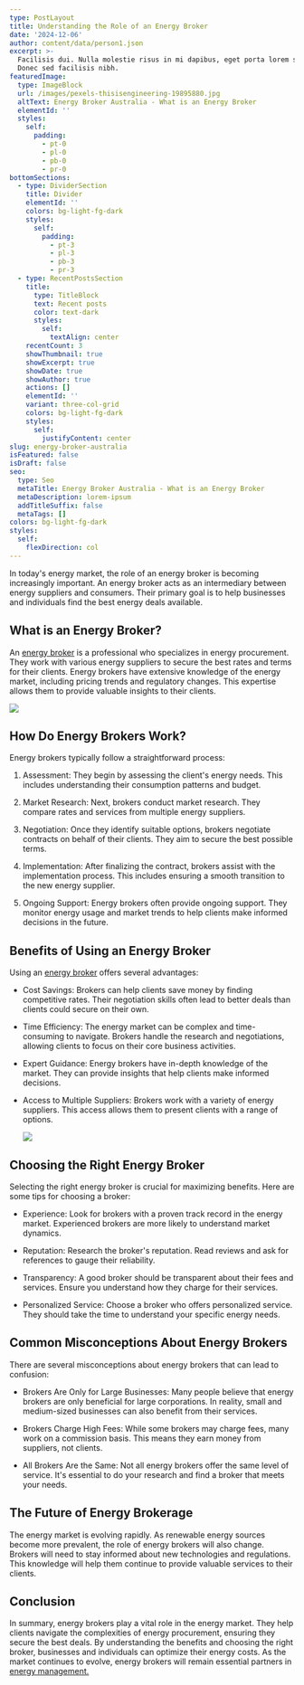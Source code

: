 ```yaml
---
type: PostLayout
title: Understanding the Role of an Energy Broker
date: '2024-12-06'
author: content/data/person1.json
excerpt: >-
  Facilisis dui. Nulla molestie risus in mi dapibus, eget porta lorem semper.
  Donec sed facilisis nibh.
featuredImage:
  type: ImageBlock
  url: /images/pexels-thisisengineering-19895880.jpg
  altText: Energy Broker Australia - What is an Energy Broker
  elementId: ''
  styles:
    self:
      padding:
        - pt-0
        - pl-0
        - pb-0
        - pr-0
bottomSections:
  - type: DividerSection
    title: Divider
    elementId: ''
    colors: bg-light-fg-dark
    styles:
      self:
        padding:
          - pt-3
          - pl-3
          - pb-3
          - pr-3
  - type: RecentPostsSection
    title:
      type: TitleBlock
      text: Recent posts
      color: text-dark
      styles:
        self:
          textAlign: center
    recentCount: 3
    showThumbnail: true
    showExcerpt: true
    showDate: true
    showAuthor: true
    actions: []
    elementId: ''
    variant: three-col-grid
    colors: bg-light-fg-dark
    styles:
      self:
        justifyContent: center
slug: energy-broker-australia
isFeatured: false
isDraft: false
seo:
  type: Seo
  metaTitle: Energy Broker Australia - What is an Energy Broker
  metaDescription: lorem-ipsum
  addTitleSuffix: false
  metaTags: []
colors: bg-light-fg-dark
styles:
  self:
    flexDirection: col
---
```



In today's energy market, the role of an energy broker is becoming increasingly important. An energy broker acts as an intermediary between energy suppliers and consumers. Their primary goal is to help businesses and individuals find the best energy deals available.

## What is an Energy Broker?

An [energy broker](https://termina.io/) is a professional who specializes in energy procurement. They work with various energy suppliers to secure the best rates and terms for their clients. Energy brokers have extensive knowledge of the energy market, including pricing trends and regulatory changes. This expertise allows them to provide valuable insights to their clients.

![](/images/pexels-rdne-7821498.jpg)

## How Do Energy Brokers Work?

Energy brokers typically follow a straightforward process:

1.  Assessment: They begin by assessing the client's energy needs. This includes understanding their consumption patterns and budget.



2.  Market Research: Next, brokers conduct market research. They compare rates and services from multiple energy suppliers.



3.  Negotiation: Once they identify suitable options, brokers negotiate contracts on behalf of their clients. They aim to secure the best possible terms.



4.  Implementation: After finalizing the contract, brokers assist with the implementation process. This includes ensuring a smooth transition to the new energy supplier.



5.  Ongoing Support: Energy brokers often provide ongoing support. They monitor energy usage and market trends to help clients make informed decisions in the future.



## Benefits of Using an Energy Broker

Using an [energy broker](https://termina.io/) offers several advantages:

*   Cost Savings: Brokers can help clients save money by finding competitive rates. Their negotiation skills often lead to better deals than clients could secure on their own.



*   Time Efficiency: The energy market can be complex and time-consuming to navigate. Brokers handle the research and negotiations, allowing clients to focus on their core business activities.



*   Expert Guidance: Energy brokers have in-depth knowledge of the market. They can provide insights that help clients make informed decisions.



*   Access to Multiple Suppliers: Brokers work with a variety of energy suppliers. This access allows them to present clients with a range of options.

    ![](/images/pexels-thisisengineering-19895880.jpg)

## Choosing the Right Energy Broker

Selecting the right energy broker is crucial for maximizing benefits. Here are some tips for choosing a broker:

*   Experience: Look for brokers with a proven track record in the energy market. Experienced brokers are more likely to understand market dynamics.



*   Reputation: Research the broker's reputation. Read reviews and ask for references to gauge their reliability.



*   Transparency: A good broker should be transparent about their fees and services. Ensure you understand how they charge for their services.



*   Personalized Service: Choose a broker who offers personalized service. They should take the time to understand your specific energy needs.



## Common Misconceptions About Energy Brokers

There are several misconceptions about energy brokers that can lead to confusion:

*   Brokers Are Only for Large Businesses: Many people believe that energy brokers are only beneficial for large corporations. In reality, small and medium-sized businesses can also benefit from their services.



*   Brokers Charge High Fees: While some brokers may charge fees, many work on a commission basis. This means they earn money from suppliers, not clients.



*   All Brokers Are the Same: Not all energy brokers offer the same level of service. It's essential to do your research and find a broker that meets your needs.



## The Future of Energy Brokerage

The energy market is evolving rapidly. As renewable energy sources become more prevalent, the role of energy brokers will also change. Brokers will need to stay informed about new technologies and regulations. This knowledge will help them continue to provide valuable services to their clients.

## Conclusion

In summary, energy brokers play a vital role in the energy market. They help clients navigate the complexities of energy procurement, ensuring they secure the best deals. By understanding the benefits and choosing the right broker, businesses and individuals can optimize their energy costs. As the market continues to evolve, energy brokers will remain essential partners in [energy management.](https://termina.io/)
